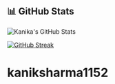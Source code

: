 ## 📊 GitHub Stats
![Kanika's GitHub Stats](https://github-readme-stats.vercel.app/api?username=kanikasharma&show_icons=true&theme=tokyonight)

[![GitHub Streak](https://streak-stats.demolab.com/?user=kanikasharma&theme=tokyonight)](https://git.io/streak-stats)

# kaniksharma1152
